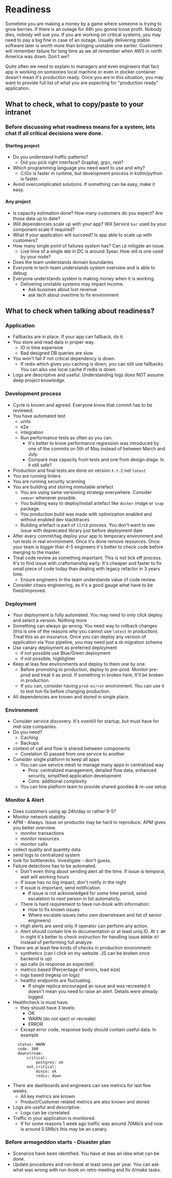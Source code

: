 # Readiness

Sometime you are making a money by a game where someone is trying to grow berries. If there is an outage for 48h you gonna loose profit. Nobody dies, nobody will sue you. If you are working on critical systems, you may need to pay a big fine in case of an outage. Usually delivering stable software later is worth more than bringing unstable one earlier. Customers will remember failure for long time as we all remember when AWS in north America was down. Don't we?

Quite often we need to explain to managers and even engineers that fact app is working on someones local machine or even in docker container doesn't mean it's production ready. Once you are in this situation, you may want to provide full list of what you are expecting for "production ready" application.

## What to check, what to copy/paste to your intranet

### Before discussing what readiness means for a system, lets chat if all critical decisions were done.

#### Starting project

* Do you understand traffic patterns?
  * Did you pick right interface? Graphql, grpc, rest?
* Which programming language you need want to use and why?
  * C/Go is faster in runtime, but development process in kotlin/python is faster.
* Avoid overcomplicated solutions. If something can be easy, make it easy.

#### Any project

* Is capacity estimation done? How many customers do you expect? Are those data up to date?
* Will dependencies scale up with your app? Will Service `bar` used by your component scale if required?
* What if your application will succeed? Is app able to scale up with customers? 
* How many single point of failures system has? Can `LB` mitigate an issue.
  * Live time of a single `HDD` in DC is around 3year. How old is one used by your node?
* Does the team understands domain boundaries
* Everyone in tech-team understands system overview and is able to debug
* Everyone understands system is making money when it is working.
  * Delivering unstable systems may impact income.
    * Ask bussines about lost revenue
    * ask tech about overtime to fix environment

## What to check when talking about readiness?

### Application

* Fallbacks are in place. If your app can fallback, do it.
* You store and read data in proper way.
  * IO is time expensive
  * Bad designed DB queries are slow
* You won't fail if not critical dependency is down.
  * If redis which gives you caching is down, you can still use fallbacks. You can also use local cache if redis is down.
* Logs are descriptive and useful. Understanding logs does NOT assume deep project knowledge.
 

### Development process

* Cycle is known and agreed. Everyone know that commit has to be reviewed.
* You have automated test
  * units
  * e2e
  * integration
  * Run performance tests as often as you can.
    * It's better to know performance regression was introduced by one of the commits on 5th of May instead of between March and July.
    * Compare max capacity from tests and one from design stage. Is it still safe?
* Production and final tests are done on version `X.Y.Z` not `latest`
* You are running linters
* You are running security scanning
* You are building and storing immutable artefact
  * You are using same versioning strategy everywhere. Consider `semver` whenever possible.
  * You building easy to deploy/install artefact like `docker` image or `snap` package.
  * You production build was made with optimization enabled and without enabled dev stacktraces
  * Building artefact is part of `CI/CD` process. You don't want to see issue with deprecated library just before deployment date
* After every commit/tag deploy your app to temporary environment and run tests in real environment. Once it's done remove resources. Once your team is bigger than 4-5 engineers it's better to check code before merging to the master.
* Treat code review as something important. This is not tick off process. It's to find issue with craftsmanship early. It's cheaper and faster to fix small piece of code today than dealing with legacy refactor in 3 years time.
  * Ensure engineers in the team understands value of code review.
* Consider chaos engineering, as it's a good gauge what have to be fixed/improved.

### Deployment

* Your deployment is fully automated. You may need to only click deploy and select a version. Nothing more 
* Something can always go wrong. You need way to rollback changes (this is one of the reasons why you cannot use `latest` in production). Treat this as an insurance. Once you can deploy any version of application via Your pipeline, you may need just a `db` migration schema
* Use canary deployment as preferred deployment
  * if not possible use Blue/Green deployment
  * if not possible, highlighter
* Keep at leas few environments and deploy to them one by one.
  * Before promoting to production, deploy to pre-prod. Monitor pre-prod and treat it as prod. If something in broken here, It'll be broken in production.
  * If you can, consider having `prod-mirror` environment. You can use it to test hot-fix before changing production.
* All dependencies are known and stored in single place.

### Environment

* Consider service discovery. It's overkill for startup, but must have for mid-size companies.
* Do you need?
  * Caching
  * Backups
* context of call and flow is shared between components
  * Corelation ID passed from one service to another
* Consider single platform to keep all apps
  * You can use service mesh to manage many apps in centralized way
    * Pros: centralized management, detailed flow data, enhanced security, simplified application development
    * Cons: additional complexity
  * You can hire platform team to provide shared goodies & re-use setup

### Monitor & Alert

* Does customers using ap 24h/day or rather 9-5?
* Monitor network stability
* APM - Always. Issue on productio may be hard to reproduce. APM gives you better overview.
  * monitor transactions
  * monitor resources
  * monitor calls
* collect quality and quantity data
* send logs to centralized system
* look for bottlenecks. Investigate - don't guess.
* Failure detections has to be automated.
  * Don't even thing about sending alert all the time. If issue is temporal, wait will working hours
  * If issue has no big impact, don't notify in the night
  * If issue is important, send notification.
    * If issue is not acknowledged for some time period, send escalation to next person in list automaticly.
  * There is hard requirement to have run-book with information:
    * How to fix known issues
    * Where escalate issues (who own downstream and list of senior engineers)
  * High alerts are send only if operator can perform any action.
  * Alert should contain link to documentation or at least uniq ID. At `3 AM` in night it's better to check instruction for handling issue `BOREW-07` instead of performing full analyze.
* There are at least few kinds of checks in production environment:
  * synthetics (can I click on my website. JS can be broken once backend is up)
  * api calls (is response as expected)
  * metrics based (Percentage of errors, load size)
  * logs based (regexp on logs)
  * healthz endpoints are fluctuating.
    * If single replica encouraged an issue and was recreated it doesn't mean you need to raise an alert. Details were already logged.
* Healthcheck is must have.
  * they should have 3 levels:
    * OK
    * WARN (do not eject or recreate)
    * ERROR
  * Except error code, response body should contain useful data. In example
  ```
    status: WARN
    code: 300
    downstream:
        critical:
            postgres: ok
        not_critical:
            minio: ok
            redis: down
    ```
* There are dashboards and engineers can see metrics for last few weeks.
    * All key metrics are known
    * Product/Customer related metrics are also known and stored  
* Logs are useful and descriptive.
    * Logs can be correlated  
* Traffic in your application is monitored.
  * If for some reasons 1 week ago traffic was around 70Mb/s and now is around 0.5Mb/s this may be an canary.

### Before armageddon starts - Disaster plan

* Scenarios have been identified. You have at leas an idea what can be done.
* Update procedures and run-book at least once per year. You can ask what was wrong with run-book on retro meeting and fix it/make tasks.
